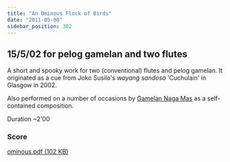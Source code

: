 ```yaml
---
title: "An Ominous Flock of Birds"
date: "2011-05-08"
sidebar_position: 302
---
```


## 15/5/02 for pelog gamelan and two flutes

A short and spooky work for two (conventional) flutes and pelog gamelan. It originated as a cue from Joko Susilo's _wayang sandosa_ 'Cuchulain' in Glasgow in 2002.

Also performed on a number of occasions by [Gamelan Naga Mas](http://nagamas.co.uk) as a self-contained composition.

Duration ~2'00

### Score

[ominous.pdf (102 KB)](pathname:///catalog/ominous.pdf)


